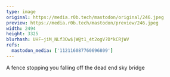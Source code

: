 ```yaml
---
type: image
original: https://media.r0b.tech/mastodon/original/246.jpeg
preview: https://media.r0b.tech/mastodon/preview/246.jpeg
width: 2494
height: 3325
blurhash: UHF~jiM_NLf3Ow$|W@t1_4t2ogV?D*kCRjWV
refs:
  mastodon_media: ['112116087760696809']
---
```


A fence stopping you falling off the dead end sky bridge 
